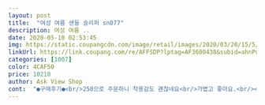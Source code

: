 ```yaml
---
layout: post 
title:  "여성 여름 샌들 슬리퍼 sn077" 
description: 여성 여름 ..
date: 2020-05-10 02:53:45 
img: https://static.coupangcdn.com/image/retail/images/2020/03/20/15/5/be508e25-e07f-4119-b4ab-595487476423.jpg 
linkUrl: https://link.coupang.com/re/AFFSDP?lptag=AF3600438&subid=ahnPublicAsk&pageKey=1384698279&itemId=2419441612&vendorItemId=70413625559&traceid=V0-113-3c4ac3abb6cf720a 
categories: [1007] 
color: 4CAF50 
price: 10210 
author: Ask View Shop 
cont:  "●구매후기●<br/>250으로 주문하니 착용감도 괜찮네요<br/>가볍고 좋아요.<br/><br/>갑자기 더워진 날씨탓에 운동화도 갑갑해서<br/>급하게 주문했는데 만족합니다<br/>디자인도 무난해서 여기저기 받쳐신기 좋겠어요<br/>사이즈도 만족 ~^^<br/>슬리퍼가 너무 커도 헐거워서 벗겨지기 쉬운데<br/>신발 살 때 항상 제일 중요하게 생각하는 부분이<br/>제가 통통발 250인데 사이즈가 250까지라<br/>편안함 인데요, 가볍고 편해요<br/>" 
---
```


